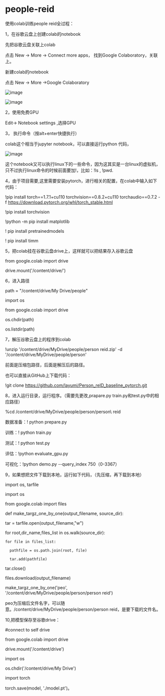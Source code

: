 # people-reid
使用colab训练people reid全过程：



1，在谷歌云盘上创建colab的notebook

先把谷歌云盘关联上colab

点击 New -> More -> Connect more apps， 找到Google Colaboratory，关联上。

新建colab的notebook

点击 New -> More ->Google Colaboratory

![image](https://user-images.githubusercontent.com/88146336/129576954-70215a9c-3643-4a7b-b4d7-dc72decf3ef6.png)

![image](https://user-images.githubusercontent.com/88146336/129577113-8c1b8f4f-13a7-4690-bbe0-f5c7afa8e343.png)

2，使用免费GPU

Edit-> Notebook settings ,选择GPU

3， 执行命令（按alt+enter快捷执行）

colab这个相当于jupyter notebook，可以直接运行python 代码，

![image](https://user-images.githubusercontent.com/88146336/129577344-0b2017e2-ee98-4324-8452-872842727716.png)

这个notebook又可以执行linux下的一些命令，因为这其实是一台linux的虚拟机，只不过执行linux命令的时候前面要加!，比如：!ls , !pwd.

4，由于项目需要,这里需要安装pytorch，进行相关的配置，在colab中输入如下代码：

!pip install torch==1.7.1+cu110 torchvision==0.8.2+cu110 torchaudio==0.7.2 -f https://download.pytorch.org/whl/torch_stable.html

!pip install torchvision

!python -m pip install matplotlib

! pip install  pretrainedmodels

! pip install timm


5，把colab挂在谷歌云盘drive上，这样就可以把结果存入谷歌云盘

from google.colab import drive

drive.mount('/content/drive/')

6，进入路径

path = "/content/drive/My Drive/people"

import os

from google.colab import drive

os.chdir(path)

os.listdir(path)

7，解压谷歌云盘上的程序到colab

!unzip '/content/drive/MyDrive/people/person reid.zip' -d '/content/drive/MyDrive/people/person'

前面是压缩包路径，后面是解压后的路径。

也可以直接从GitHub上下载代码：

!git clone https://github.com/layumi/Person_reID_baseline_pytorch.git

8，进入运行目录，运行程序。（需要先更改,prapare.py train.py和test.py中的相应路径）

%cd /content/drive/MyDrive/people/person/person\ reid

数据准备：! python prepare.py

训练：! python train.py

测试：! python test.py

评估：!python evaluate_gpu.py

可视化：!python demo.py --query_index 750（0-3367）

9，如果想把文件下载到本地，运行如下代码，（先压缩，再下载到本地）

import os, tarfile

import os

from google.colab import files

def make_targz_one_by_one(output_filename, source_dir):

  tar = tarfile.open(output_filename,"w")
  
  for root,dir_name,files_list in os.walk(source_dir):
  
    for file in files_list:
    
      pathfile = os.path.join(root, file)
      
      tar.add(pathfile)
      
  tar.close()
 
  files.download(output_filename)
 
make_targz_one_by_one('peo', '/content/drive/MyDrive/people/person/person reid')

peo为压缩后文件名字，可以随意。/content/drive/MyDrive/people/person/person reid，是要下载的文件名。

10,把模型保存至谷歌drive：

#connect to self drive

from google.colab import drive

drive.mount('/content/drive')

import os

os.chdir('/content/drive/My Drive')

import torch

torch.save(model, './model.pt')。


